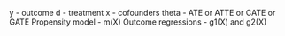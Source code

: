 y - outcome
d - treatment
x - cofounders
theta - ATE or ATTE or CATE or GATE
Propensity model - m(X)
Outcome regressions - g1(X) and g2(X)